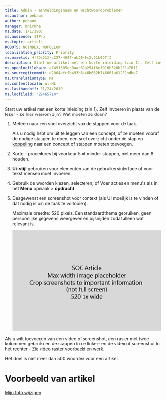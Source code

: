 ```yaml
---
title: Admin - aanmeldingsnaam en wachtwoordproblemen
ms.author: pebaum
author: pebaum
manager: mnirkhe
ms.date: 1/1/1900
ms.audience: ITPro
ms.topic: article
ROBOTS: NOINDEX, NOFOLLOW
localization_priority: Priority
ms.assetid: 4ff3a313-c257-4687-ab58-9c3c51b867f3
description: Start uw artikel met een korte inleiding (zin 1). Zelf invoeren in plaats van de lezer - ze hier waarom zijn? Wat moeten ze doen?
ms.openlocfilehash: a7491605ec0aac69b254f6ef916b520b202a76f1
ms.sourcegitcommit: e2864efcfb493b6e46b662b746661a61232bdba7
ms.translationtype: MT
ms.contentlocale: nl-NL
ms.lasthandoff: 01/24/2019
ms.locfileid: "29465714"
---
```

Start uw artikel met een korte inleiding (zin 1). Zelf invoeren in plaats van de lezer - ze hier waarom zijn? Wat moeten ze doen? 
  
1. Meteen naar een snel overzicht van de stappen voor de taak.
    
    Als u nodig hebt om uit te leggen van een concept, of ze moeten vooraf de nodige stappen te doen, een snel overzicht onder de stap en [koppeling](https://support.office.com/article/f37e7984-cf03-4fde-92d3-82970d7e241b.aspx) naar een concept of stappen moeten toevoegen. 
    
2. Korte - procedures bij voorkeur 5 of minder stappen, niet meer dan 8 houden.
    
3. **Ui-stijl** gebruiken voor elementen van de gebruikersinterface of voor tekst mensen moet invoeren. 
    
4. Gebruik de woorden kiezen, selecteren, of Voer acties en menu's als in het **Menu** opmaak \> **opdracht**.
    
5. Desgewenst een screenshot voor context (als UI moeilijk is te vinden of dat nodig is om de taak te voltooien).
    
    Maximale breedte: 520 pixels. Een standaardthema gebruiken, geen persoonlijke gegevens weergeven en bijsnijden zodat alleen wat relevant is. 
    
    ![Tijdelijke aanduiding - maximale breedte voor SOC artikel art is 520 pixels](media/7d43d3be-8658-4a5b-aa15-ed62a47a2b24.png)
  
Als u wilt toevoegen van een video of screenshot, een raster met twee kolommen gebruikt en de stappen in de linker- en de video of screenshot in het rechter - Zie [video raster voorbeeld en werk](https://support.office.com/article/14ce8e82-efa0-47f5-bb84-94f078db3dae.aspx). 
  
Het doel is niet meer dan 500 woorden voor een artikel.
  
# <a name="example-article"></a>Voorbeeld van artikel

[Mijn foto wijzigen](https://support.office.com/article/555376e0-1fca-49ba-8434-307a0525c767.aspx)
  

